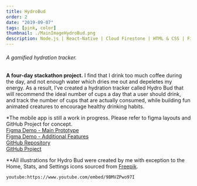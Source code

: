 ```yaml
---
title: HydroBud
order: 2
date: "2019-09-07"
tags: [pink, color]
thumbnail: ./MainImageHydroBud.png
description: Node.js | React-Native | Cloud Firestone | HTML & CSS | Figma | Adobe Illustrator
---
```


###### A gamified hydration tracker.

**A four-day stackathon project.** I find that I drink too much coffee during the day, and not enough water which dries me out and depeletes my energy. As a result, I’ve created a hydration tracker called Hydro Bud that will recommend the ideal number of cups a day that a user should drink, and track the number of cups that are actually consumed, while building fun animated creatures to encourage healthy drinking habits.

\*The mobile app is still a work in progress. Please refer to figma layouts and GitHub Project for concept.<br/>
<a href="https://www.figma.com/proto/mKwVMgt2vAGAANk1Bnkm6r/HYDRO-BUD?node-id=12%3A64&scaling=scale-down"
title="FigmaLayout"
target="_blank"
rel="noopener noreferrer">Figma Demo - Main Prototype</a><br/>
<a href="https://www.figma.com/proto/mKwVMgt2vAGAANk1Bnkm6r/HYDRO-BUD?node-id=7%3A121&scaling=scale-down"
title="FigmaLayout"
target="_blank"
rel="noopener noreferrer">Figma Demo - Additional Features</a><br/>
<a href="https://github.com/DDVVPP/HydroBud"
title="GitHubHydro"
target="_blank"
rel="noopener noreferrer">GitHub Repository
</a><br/>
<a href="https://github.com/DDVVPP/HydroBud/projects/1"
title="GitHubHydroProject"
target="_blank"
rel="noopener noreferrer">GitHub Project
</a>

\*\*All illustrations for Hydro Bud were created by me with exception to the Home, Stats, and Settings icons sourced from <a href="https://www.flaticon.com/authors/freepik" title="Freepik" target="_blank" rel="noopener noreferrer">Freepik</a>.

<div class="kg-width-wide">

`youtube:https://www.youtube.com/embed/9BMVZPwo97I`

</div>
